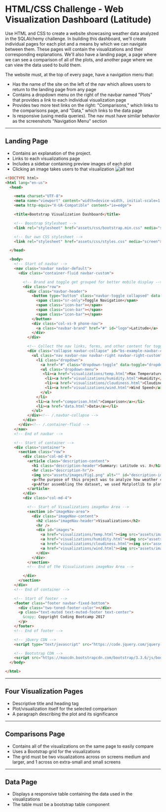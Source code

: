 # HTML/CSS Challenge - Web Visualization Dashboard (Latitude)

Use HTML and CSS to create a website showcasing weather data analyzed in the SQLAlchemy challenge.
In building this dashboard, we'll create individual pages for each plot and a means by which we can navigate between them. These pages will contain the visualizations and their corresponding explanations. We'll also have a landing page, a page where we can see a comparison of all of the plots, and another page where we can view the data used to build them.

The website must, at the top of every page, have a navigation menu that:
* Has the name of the site on the left of the nav which allows users to return to the landing page from any page
* Contains a dropdown menu on the right of the navbar named "Plots" that provides a link to each individual visualization page
* Provides two more text links on the right: "Comparisons," which links to the comparisons page, and "Data," which links to the data page
* Is responsive (using media queries). The nav must have similar behavior as the screenshots "Navigation Menu" section

-----

## Landing Page
* Contains an  explanation of the project.
* Links to each visualizations page
* Includes a sidebar containing preview images of each plot
* Clicking an image takes users to that visualization
![alt text]()

```html
<!DOCTYPE html>
<html lang="en-us">
  <head>

    <meta charset="UTF-8">
    <meta name="viewport" content="width=device-width, initial-scale=1.0">
    <meta http-equiv="X-UA-Compatible" content="ie=edge">

    <title>Bootstrap Visualization Dashboard</title>

    <!-- Boostrap Stylesheet -->
    <link rel="stylesheet" href="assets/css/bootstrap.min.css" media="screen">

    <!-- Our own CSS stylesheet -->
    <link rel="stylesheet" href="assets/css/styles.css" media="screen">

  </head>

  <body>
    <!-- Start of navbar -->
    <nav class="navbar navbar-default">
      <div class="container-fluid navbar-custom">

        <!-- Brand and toggle get grouped for better mobile display -->
        <div class="row">
          <div class="navbar-header">
            <button type="button" class="navbar-toggle collapsed" data-toggle="collapse" data-target="#bs-example-navbar-collapse-1" aria-expanded="false">
              <span class="sr-only">Toggle Navigation</span>
              <span class="icon-bar"></span>
              <span class="icon-bar"></span>
              <span class="icon-bar"></span>
            </button>
            <div class="col-xs-9 phone-nav">
              <a class="navbar-brand" href="#" id="logo">Latitude</a>
            </div>
          </div>

          <!-- Collect the nav links, forms, and other content for toggling -->
          <div class="collapse navbar-collapse" id="bs-example-navbar-collapse-1">
            <ul class="nav navbar-nav navbar-right navbar-right-custom">
              <li class="dropdown">
                <a href="#" class="dropdown-toggle" data-toggle="dropdown" role="button" aria-haspopup="true" aria-expanded="false">Plots <span class="caret"></span></a>
                <ul class="dropdown-menu">
                 <li><a href="visualizations/temp.html">Max Temperature</a></li>
                  <li><a href="visualizations/humidity.html">Humidity</a></li>
                  <li><a href="visualizations/cloudiness.html">Cloudiness</a></li>
                  <li><a href="visualizations/wind.html">Wind Speed</a></li>
                </ul>
              </li>
              <li><a href="comparison.html">Comparison</a></li>
              <li><a href="data.html">Data</a></li>
            </ul>
          </div><!-- /.navbar-collapse -->
        </div>
      </div><!-- /.container-fluid -->
    </nav>
    <!-- End of navbar -->

    <!-- Start of container -->
    <div class="container">
      <section class="row">
        <div class="col-md-8">
          <article class="description-content">
            <h1 class="description-header">Summary: Latitude vs. X</h1>
            <hr class="description-hr"/>
            <img src="assets/images/Fig1.png" alt="" id="description-image"/>
            <p>The purpose of this project was to analyze how weather changes as you get closer to the equator. To accomplish this analysis, we first pulled data from the OpenWeatherMap API to assemble a dataset on over 500 cities.</p>
            <p>After assembling the dataset, we used Matplotlib to plot various aspects of the weather vs. latitude. Factors we looked at included: temperature, cloudiness, wind speed, and humidity. This site provides the source data and visualizations created as part of the analysis, as well as explanations and descriptions of any trends and correlations witnessed.</p>
          </article>
        </div>
        <div class="col-md-4">

          <!-- Start of Visualizations imageNav Area -->
          <section id="imageNav-area">
            <div class="imageNav-content">
              <h2 class="imageNav-header">Visualizations</h2>
              <hr />
              <div id="images">
                <a href="visualizations/temp.html"><img src="assets/images/Fig1.png" alt="Latitude vs. Max Temperature" class="imageNav-photo"></a>
                <a href="visualizations/humidity.html"><img src="assets/images/Fig2.png" alt="Latitude vs. Humidity" class="imageNav-photo"></a>
                <a href="visualizations/cloudiness.html"><img src="assets/images/Fig3.png" alt="Latitude vs. Cloudiness" class="imageNav-photo"></a>
                <a href="visualizations/wind.html"><img src="assets/images/Fig4.png" alt="Latitude vs. Wind Speed" class="imageNav-photo"></a>
              </div>
            </div>
          </section>
          <!-- End of the Visualizations imageNav Area -->

        </div>
      </section>
    </div>
    <!-- End of container -->

    <!-- Start of footer -->
    <footer class="footer navbar-fixed-bottom">
      <div class="two-toned-footer-color"></div>
      <p class="text-muted text-muted-footer text-center">
        &copy; Copyright Coding Bootcamp 2017
      </p>
    </footer>
    <!-- End of footer -->

    <!-- jQuery CDN -->
    <script type="text/javascript" src="https://code.jquery.com/jquery-2.1.4.min.js"></script>

    <!-- Bootstrap CDN -->
    <script src="https://maxcdn.bootstrapcdn.com/bootstrap/3.3.6/js/bootstrap.min.js"></script>
  </body>

</html>
```

-----

## Four Visualization Pages
* Descriptive title and heading tag
* Plot/visualization itself for the selected comparison
* A paragraph describing the plot and its significance

-----

## Comparisons Page
* Contains all of the visualizations on the same page to easily compare
* Uses a Bootstrap grid for the visualizations
* The grid must be two visualizations across on screens medium and larger, and 1 across on extra-small and small screens

-----

## Data Page
* Displays a responsive table containing the data used in the visualizations
* The table must be a bootstrap table component

